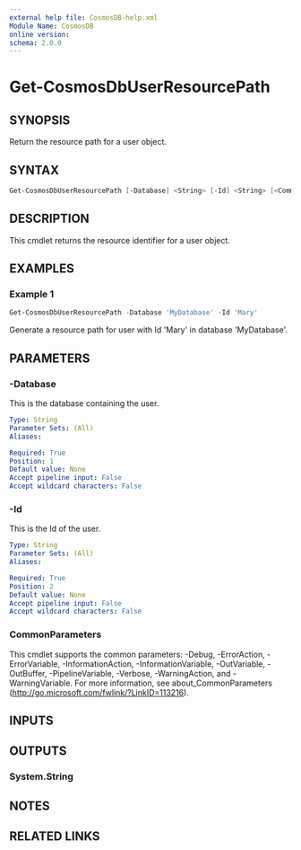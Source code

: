 ```yaml
---
external help file: CosmosDB-help.xml
Module Name: CosmosDB
online version:
schema: 2.0.0
---
```


# Get-CosmosDbUserResourcePath

## SYNOPSIS

Return the resource path for a user object.

## SYNTAX

```powershell
Get-CosmosDbUserResourcePath [-Database] <String> [-Id] <String> [<CommonParameters>]
```

## DESCRIPTION

This cmdlet returns the resource identifier for a user
object.

## EXAMPLES

### Example 1

```powershell
Get-CosmosDbUserResourcePath -Database 'MyDatabase' -Id 'Mary'
```

Generate a resource path for user with Id 'Mary' in database 'MyDatabase'.

## PARAMETERS

### -Database

This is the database containing the user.

```yaml
Type: String
Parameter Sets: (All)
Aliases:

Required: True
Position: 1
Default value: None
Accept pipeline input: False
Accept wildcard characters: False
```

### -Id

This is the Id of the user.

```yaml
Type: String
Parameter Sets: (All)
Aliases:

Required: True
Position: 2
Default value: None
Accept pipeline input: False
Accept wildcard characters: False
```

### CommonParameters

This cmdlet supports the common parameters: -Debug, -ErrorAction, -ErrorVariable, -InformationAction, -InformationVariable, -OutVariable, -OutBuffer, -PipelineVariable, -Verbose, -WarningAction, and -WarningVariable.
For more information, see about_CommonParameters (http://go.microsoft.com/fwlink/?LinkID=113216).

## INPUTS

## OUTPUTS

### System.String

## NOTES

## RELATED LINKS
